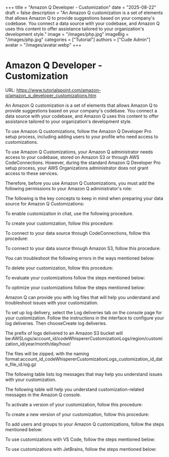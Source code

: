 +++
title = "Amazon Q Developer - Customization"
date = "2025-08-22"
draft = false
description = "An Amazon Q customization is a set of elements that allows Amazon Q to provide suggestions based on your company's codebase. You connect a data source with your codebase, and Amazon Q uses this content to offer assistance tailored to your organization's development style."
image = "/images/php.jpg"
imageBig = "/images/php.jpg"
categories = ["Tutorial"]
authors = ["Cude Admin"]
avatar = "/images/avatar.webp"
+++

# Amazon Q Developer - Customization

URL: https://www.tutorialspoint.com/amazon-q/amazon_q_developer_customizations.htm

An Amazon Q customization is a set of elements that allows Amazon Q to provide suggestions based on your company's codebase. You connect a data source with your codebase, and Amazon Q uses this content to offer assistance tailored to your organization's development style.

To use Amazon Q customizations, follow the Amazon Q Developer Pro setup process, including adding users to your profile who need access to customizations.

To use Amazon Q Customizations, your Amazon Q administrator needs access to your codebase, stored on Amazon S3 or through AWS CodeConnections. However, during the standard Amazon Q Developer Pro setup process, your AWS Organizations administrator does not grant access to these services.

Therefore, before you use Amazon Q Customizations, you must add the following permissions to your Amazon Q administrator's role:

The following is the key concepts to keep in mind when preparing your data source for Amazon Q Customizations:

To enable customization in chat, use the following procedure.

To create your customization, follow this procedure:

To connect to your data source through CodeConnections, follow this procedure:

To connect to your data source through Amazon S3, follow this procedure:

You can troubleshoot the following errors in the ways mentioned below:

To delete your customization, follow this procedure:

To evaluate your customizations follow the steps mentioned below:

To optimize your customizations follow the steps mentioned below:

Amazon Q can provide you with log files that will help you understand and troubleshoot issues with your customization.

To set up log delivery, select the Log deliveries tab on the console page for your customization. Follow the instructions in the interface to configure your log deliveries. Then chooseCreate log deliveries.

The prefix of logs delivered to an Amazon S3 bucket will be:AWSLogs/account_id/codeWhispererCustomizationLogs/region/customization_id/year/month/day/hour/

The files will be zipped, with the naming format:account_id_codeWhispererCustomizationLogs_customization_id_date_file_id.log.gz

The following table lists log messages that may help you understand issues with your customization.

The following table will help you understand customization-related messages in the Amazon Q console.

To activate a version of your customization, follow this procedure:

To create a new version of your customization, follow this procedure:

To add users and groups to your Amazon Q customizations, follow the steps mentioned below:

To use customizations with VS Code, follow the steps mentioned below:

To use customizations with JetBrains, follow the steps mentioned below:
